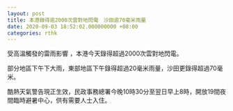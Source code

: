 ```yaml
---
layout: post
title: 本港錄得逾2000次雲對地閃電　沙田逾70毫米雨量
date: 2020-09-03 18:52:02.000000000 +08:00
categories: rthk
---
```


受高溫觸發的雷雨影響 ，本港今天錄得超過2000次雲對地閃電。

部分地區下午下大雨，東部地區下午錄得超過20毫米雨量，沙田更錄得超過70毫米。

酷熱天氣警告現正生效，民政事務總署今晚10時30分至翌日早上8時，開放19間夜間臨時避暑中心，供有需要人士入住。
